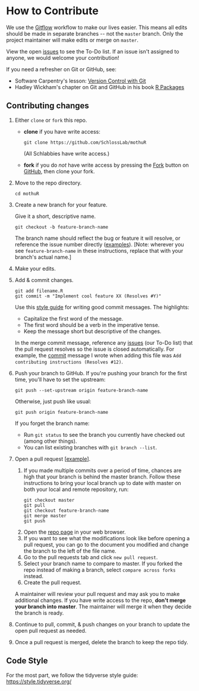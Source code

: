 # How to Contribute

We use the [Gitflow](https://www.atlassian.com/git/tutorials/comparing-workflows/feature-branch-workflow) workflow to make our lives easier.
This means all edits should be made in separate branches -- not the `master` branch.
Only the project maintainer will make edits or merge on `master`.

View the open [issues](https://github.com/SchlossLab/mothuR/issues) to see the To-Do list.
If an issue isn't assigned to anyone, we would welcome your contribution!

If you need a refresher on Git or GitHub, see:
- Software Carpentry's lesson: [Version Control with Git](http://swcarpentry.github.io/git-novice/)
- Hadley Wickham's chapter on Git and GitHub in his book [R Packages](http://r-pkgs.had.co.nz/git.html)

## Contributing changes

1. Either `clone` or `fork` this repo.
    - **clone** if you have write access:
        ```
        git clone https://github.com/SchlossLab/mothuR
        ```
        (All Schlabbies have write access.)

    - **fork** if you do _not_ have write access by pressing the [Fork]((https://help.github.com/en/articles/fork-a-repo)) button on [GitHub](https://github.com/SchlossLab/mothuR), then clone your fork.

1. Move to the repo directory.

    ```
    cd mothuR
    ```

1. Create a new branch for your feature.

    Give it a short, descriptive name.
    ```
    git checkout -b feature-branch-name
    ```
    The branch name should reflect the bug or feature it will resolve,
    or reference the issue number directly ([examples](https://github.com/SchlossLab/mothuR/branches/all)).
    [Note: wherever you see `feature-branch-name` in these instructions,
    replace that with your branch's actual name.]

1. Make your edits.

1. Add & commit changes.
    ```
    git add filename.R
    git commit -m "Implement cool feature XX (Resolves #Y)"
    ```
    Use this [style guide](https://chris.beams.io/posts/git-commit/) for writing good commit messages.
    The highlights:
    - Capitalize the first word of the message.
    - The first word should be a verb in the imperative tense.
    - Keep the message short but descriptive of the changes.

    In the merge commit message, reference any [issues](https://github.com/SchlossLab/mothuR/issues)
    (our To-Do list) that the pull request resolves so the issue is closed automatically.
    For example, the [commit](https://github.com/SchlossLab/mikRopML/commit/b7d0c295b71994e83cdd5aec6b26eb881523efdb)
    message I wrote when adding this file was `Add contributing instructions (Resolves #12)`.

1. Push your branch to GitHub.
    If you're pushing your branch for the first time, you'll have to set the upstream:
    ```
    git push --set-upstream origin feature-branch-name
    ```

    Otherwise, just push like usual:
    ```
    git push origin feature-branch-name
    ```

    If you forget the branch name:
    - Run `git status` to see the branch you currently have checked out (among other things).
    - You can list existing branches with `git branch --list`.

1. Open a pull request [[example](https://github.com/SchlossLab/mothuR/pull/1)].
    1. If you made multiple commits over a period of time, chances are high that your branch is behind the master branch. Follow these instructions to bring your local branch up to date with master on both your local and remote repository, run:
        ```
        git checkout master
        git pull
        git checkout feature-branch-name
        git merge master
        git push
        ```
    1. Open the [repo page](https://github.com/SchlossLab/mothuR) in your web browser.
    1. If you want to see what the modifications look like before opening a pull request, you can go to the document you
    modified and change the branch to the left of the file name.
    1. Go to the pull requests tab and click `new pull request`.
    1. Select your branch name to compare to master. If you forked the repo instead of making a branch, select `compare across forks` instead.
    1. Create the pull request.

    A maintainer will review your pull request and may ask you to make additional changes.
    If you have write access to the repo, **don't merge your branch into master**.
    The maintainer will merge it when they decide the branch is ready.

1. Continue to pull, commit, & push changes on your branch to update the open pull request as needed.

1. Once a pull request is merged, delete the branch to keep the repo tidy.

## Code Style

For the most part, we follow the tidyverse style guide: https://style.tidyverse.org/
